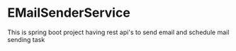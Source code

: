 # EMailSenderService
This is spring boot project having rest api's to send email and schedule mail sending task
